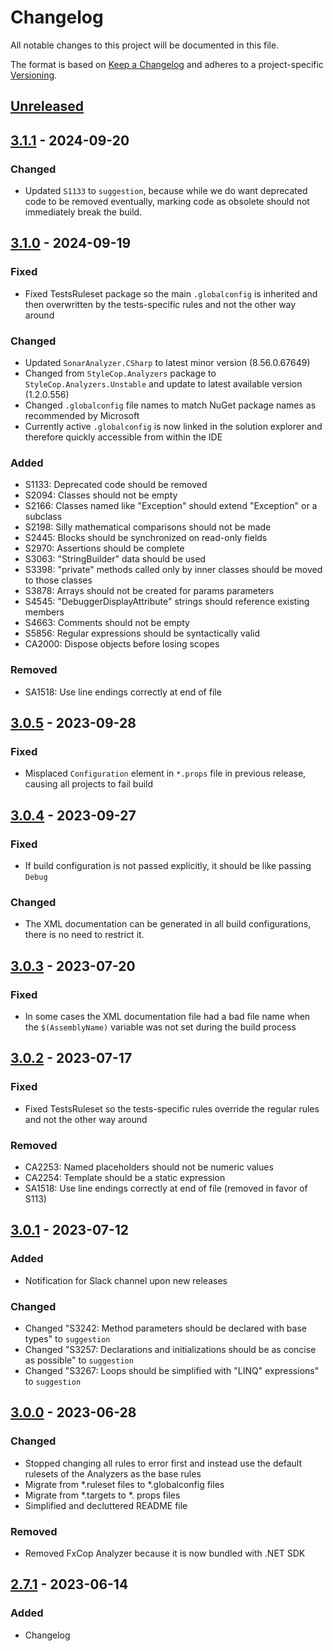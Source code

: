 # Changelog

All notable changes to this project will be documented in this file.

The format is based on [Keep a Changelog](https://keepachangelog.com/en/1.0.0/)
and adheres to a project-specific [Versioning](/README.md).

## [Unreleased]

## [3.1.1] - 2024-09-20

### Changed

- Updated `S1133` to `suggestion`, because while we do want deprecated code to be removed eventually, marking code as obsolete should not immediately break the build.

## [3.1.0] - 2024-09-19

### Fixed

- Fixed TestsRuleset package so the main `.globalconfig` is inherited and then overwritten by the tests-specific rules and not the other way around

### Changed

- Updated `SonarAnalyzer.CSharp` to latest minor version (8.56.0.67649)
- Changed from `StyleCop.Analyzers` package to `StyleCop.Analyzers.Unstable` and update to latest available version (1.2.0.556)
- Changed `.globalconfig` file names to match NuGet package names as recommended by Microsoft
- Currently active `.globalconfig` is now linked in the solution explorer and therefore quickly accessible from within the IDE

### Added

- S1133: Deprecated code should be removed
- S2094: Classes should not be empty
- S2166: Classes named like "Exception" should extend "Exception" or a subclass
- S2198: Silly mathematical comparisons should not be made
- S2445: Blocks should be synchronized on read-only fields
- S2970: Assertions should be complete
- S3063: "StringBuilder" data should be used
- S3398: "private" methods called only by inner classes should be moved to those classes
- S3878: Arrays should not be created for params parameters
- S4545: "DebuggerDisplayAttribute" strings should reference existing members
- S4663: Comments should not be empty
- S5856: Regular expressions should be syntactically valid
- CA2000: Dispose objects before losing scopes

### Removed

- SA1518: Use line endings correctly at end of file

## [3.0.5] - 2023-09-28

### Fixed

- Misplaced `Configuration` element in `*.props` file in previous release, causing all projects to fail build

## [3.0.4] - 2023-09-27

### Fixed

- If build configuration is not passed explicitly, it should be like passing `Debug`

### Changed

- The XML documentation can be generated in all build configurations, there is no need to restrict it.

## [3.0.3] - 2023-07-20

### Fixed

- In some cases the XML documentation file had a bad file name when the `$(AssemblyName)` variable was not set during the build process

## [3.0.2] - 2023-07-17

### Fixed

- Fixed TestsRuleset so the tests-specific rules override the regular rules and not the other way around

### Removed

- CA2253: Named placeholders should not be numeric values
- CA2254: Template should be a static expression
- SA1518: Use line endings correctly at end of file (removed in favor of S113)

## [3.0.1] - 2023-07-12

### Added

- Notification for Slack channel upon new releases

### Changed

- Changed "S3242: Method parameters should be declared with base types" to `suggestion`
- Changed "S3257: Declarations and initializations should be as concise as possible" to `suggestion`
- Changed "S3267: Loops should be simplified with "LINQ" expressions" to `suggestion`

## [3.0.0] - 2023-06-28

### Changed

- Stopped changing all rules to error first and instead use the default rulesets of the Analyzers as the base rules
- Migrate from \*.ruleset files to \*.globalconfig files
- Migrate from \*.targets to \*. props files
- Simplified and decluttered README file

### Removed

- Removed FxCop Analyzer because it is now bundled with .NET SDK

## [2.7.1] - 2023-06-14

### Added

- Changelog

[unreleased]: https://github.com/neolution-ch/Neolution.CodeAnalysis/compare/v3.1.1...HEAD
[3.1.0]: https://github.com/neolution-ch/Neolution.CodeAnalysis/compare/v3.0.5...v3.1.0
[3.0.5]: https://github.com/neolution-ch/Neolution.CodeAnalysis/compare/v3.0.4...v3.0.5
[3.0.4]: https://github.com/neolution-ch/Neolution.CodeAnalysis/compare/v3.0.3...v3.0.4
[3.0.3]: https://github.com/neolution-ch/Neolution.CodeAnalysis/compare/v3.0.2...v3.0.3
[3.0.2]: https://github.com/neolution-ch/Neolution.CodeAnalysis/compare/v3.0.1...v3.0.2
[3.0.1]: https://github.com/neolution-ch/Neolution.CodeAnalysis/compare/v3.0.0...v3.0.1
[3.0.0]: https://github.com/neolution-ch/Neolution.CodeAnalysis/compare/v2.7.1...v3.0.0
[2.7.1]: https://github.com/neolution-ch/Neolution.CodeAnalysis/compare/v2.7.0...v2.7.1
[3.1.1]: https://github.com/neolution-ch/Neolution.CodeAnalysis/compare/v3.1.1-alpha.0...v3.1.1
